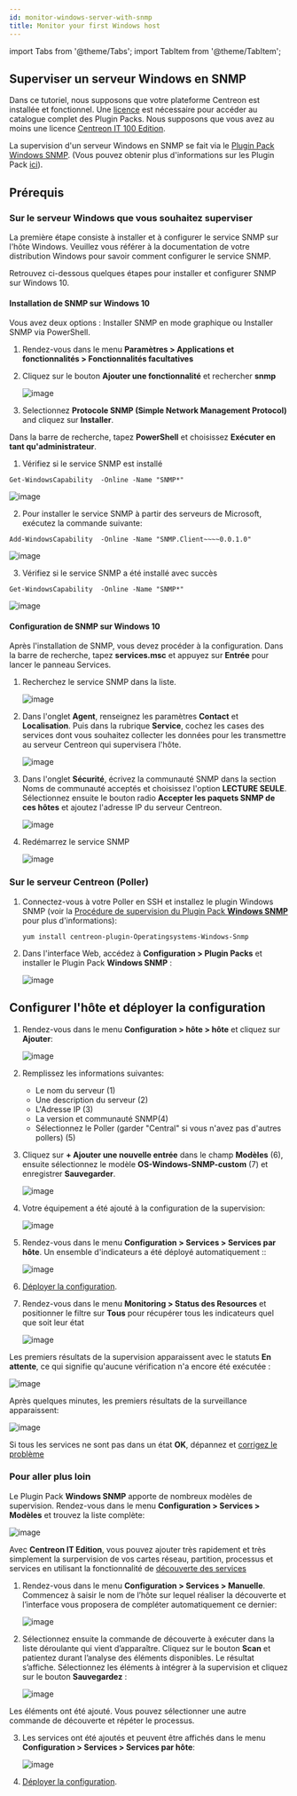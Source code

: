 ```yaml
---
id: monitor-windows-server-with-snmp
title: Monitor your first Windows host
---
```

import Tabs from '@theme/Tabs';
import TabItem from '@theme/TabItem';

## Superviser un serveur Windows en SNMP

Dans ce tutoriel, nous supposons que votre plateforme Centreon est installée et fonctionnel. Une [licence](../administration/licenses) est nécessaire pour accéder au catalogue complet des Plugin Packs. Nous supposons que vous avez au moins une licence [Centreon IT 100 Edition](IT100).

La supervision d'un serveur Windows en SNMP se fait via le [Plugin Pack Windows SNMP](../integrations/plugin-packs/procedures/operatingsystems-windows-snmp). (Vous pouvez obtenir plus d'informations sur les Plugin Pack [ici](../monitoring/pluginpacks)). 

## Prérequis

### Sur le serveur Windows que vous souhaitez superviser

La première étape consiste à installer et à configurer le service SNMP sur l'hôte Windows.
Veuillez vous référer à la documentation de votre distribution Windows pour savoir comment configurer le service SNMP.

Retrouvez ci-dessous quelques étapes pour installer et configurer SNMP sur Windows 10.

#### Installation de SNMP sur Windows 10

Vous avez deux options : Installer SNMP en mode graphique ou Installer SNMP via PowerShell.

<Tabs groupId="sync">
<TabItem value="En mode Graphique" label="En mode Graphique">

1. Rendez-vous dans le menu **Paramètres > Applications et fonctionnalités > Fonctionnalités facultatives**

2. Cliquez sur le bouton **Ajouter une fonctionnalité** et rechercher **snmp**

	![image](../assets/getting-started/prise_en_main_windows_snmp_4.png)

3. Selectionnez **Protocole SNMP (Simple Network Management Protocol)** and cliquez sur **Installer**.

</TabItem>
<TabItem value="Via PowerShell" label="Via PowerShell">

Dans la barre de recherche, tapez **PowerShell** et choisissez **Exécuter en tant qu'administrateur**.

1. Vérifiez si le service SNMP est installé

```shell
Get-WindowsCapability  -Online -Name "SNMP*"
```

   ![image](../assets/getting-started/prise_en_main_windows_snmp_1.png)

2. Pour installer le service SNMP à partir des serveurs de Microsoft, exécutez la commande suivante:

```shell
Add-WindowsCapability  -Online -Name "SNMP.Client~~~~0.0.1.0"
```

   ![image](../assets/getting-started/prise_en_main_windows_snmp_2.png)

3. Vérifiez si le service SNMP a été installé avec succès

```shell
Get-WindowsCapability  -Online -Name "SNMP*"
```

   ![image](../assets/getting-started/prise_en_main_windows_snmp_3.png)

</TabItem>
</Tabs>

#### Configuration de SNMP sur Windows 10

Après l'installation de SNMP, vous devez procéder à la configuration.
Dans la barre de recherche, tapez **services.msc** et appuyez sur **Entrée** pour lancer le panneau Services.

1. Recherchez le service SNMP dans la liste.

	![image](../assets/getting-started/prise_en_main_windows_snmp_55.png)

2. Dans l'onglet **Agent**, renseignez les paramètres **Contact** et **Localisation**. Puis dans la rubrique **Service**, cochez les cases des services dont vous souhaitez collecter les données pour les transmettre au serveur Centreon qui supervisera l'hôte.

	![image](../assets/getting-started/prise_en_main_windows_snmp_6.png)

3. Dans l'onglet **Sécurité**, écrivez la communauté SNMP dans la section Noms de communauté acceptés et choisissez l'option **LECTURE SEULE**.
Sélectionnez ensuite le bouton radio **Accepter les paquets SNMP de ces hôtes** et ajoutez l'adresse IP du serveur Centreon.

   ![image](../assets/getting-started/prise_en_main_windows_snmp_8.png)

4. Redémarrez le service SNMP

	![image](../assets/getting-started/prise_en_main_windows_snmp_5.png)

### Sur le serveur Centreon (Poller)

1. Connectez-vous à votre Poller en SSH et installez le plugin Windows SNMP (voir la [Procédure de supervision du Plugin Pack **Windows SNMP**](../integrations/plugin-packs/procedures/operatingsystems-windows-snmp) pour plus d'informations):

   ```shell
   yum install centreon-plugin-Operatingsystems-Windows-Snmp
   ```

2. Dans l'interface Web, accédez à **Configuration > Plugin Packs** et installer le Plugin Pack **Windows SNMP** :

   ![image](../assets/getting-started/prise_en_main_windows_snmp_10.gif)

## Configurer l'hôte et déployer la configuration

1. Rendez-vous dans le menu **Configuration > hôte > hôte** et cliquez sur **Ajouter**:

	![image](../assets/getting-started/prise_en_main_windows_snmp_11.png)

2. Remplissez les informations suivantes:

   * Le nom du serveur (1)
   * Une description du serveur (2)
   * L'Adresse IP (3)
   * La version et communauté SNMP(4)
   * Sélectionnez le Poller (garder "Central" si vous n'avez pas d'autres pollers) (5)

3. Cliquez sur **+ Ajouter une nouvelle entrée** dans le champ **Modèles** (6), ensuite sélectionnez le modèle **OS-Windows-SNMP-custom** (7) et enregistrer **Sauvegarder**.

   ![image](../assets/getting-started/prise_en_main_windows_snmp_12.png)

4. Votre équipement a été ajouté à la configuration de la supervision:

   ![image](../assets/getting-started/prise_en_main_windows_snmp_13.png)

5. Rendez-vous dans le menu **Configuration > Services > Services par hôte**. Un ensemble d'indicateurs a été déployé automatiquement ::

   ![image](../assets/getting-started/prise_en_main_windows_snmp_14.png)

6. [Déployer la configuration](first-supervision#deploying-a-configuration).

7. Rendez-vous dans le menu **Monitoring > Status des Resources** et positionner le filtre sur **Tous** pour récupérer tous les indicateurs quel que soit leur état

	![image](../assets/getting-started/prise_en_main_windows_snmp_1777.png)

Les premiers résultats de la supervision apparaissent avec le statuts **En attente**, ce qui signifie qu'aucune vérification n'a encore été exécutée :

   ![image](../assets/getting-started/prise_en_main_windows_snmp_15.png)

   Après quelques minutes, les premiers résultats de la surveillance apparaissent:

   ![image](../assets/getting-started/prise_en_main_windows_snmp_16.png)

   Si tous les services ne sont pas dans un état **OK**, dépannez et [corrigez le problème](../integrations/plugin-packs/tutorials/troubleshooting-plugins)

### Pour aller plus loin

Le Plugin Pack **Windows SNMP** apporte de nombreux modèles de supervision. Rendez-vous dans le menu  **Configuration > Services > Modèles** et trouvez la liste complète:

   ![image](../assets/getting-started/prise_en_main_windows_snmp_18.png)

Avec **Centreon IT Edition**, vous pouvez ajouter très rapidement et très simplement la surpervision de vos cartes réseau, partition, processus et services en utilisant la fonctionnalité de [découverte des services](../monitoring/discovery/services-discovery)

1. Rendez-vous dans le menu **Configuration > Services > Manuelle**. Commencez à saisir le nom de l’hôte sur lequel réaliser la découverte et l’interface vous proposera de compléter automatiquement ce dernier:

	![image](../assets/getting-started/prise_en_main_windows_snmp_19.png)

2. Sélectionnez ensuite la commande de découverte à exécuter dans la liste déroulante qui vient d’apparaître. Cliquez sur le bouton **Scan** et patientez durant l’analyse des éléments disponibles. Le résultat s’affiche. Sélectionnez les éléments à intégrer à la supervision et cliquez sur le bouton **Sauvegardez** :

	![image](../assets/getting-started/prise_en_main_windows_snmp_20.png)

Les éléments ont été ajouté. Vous pouvez sélectionner une autre commande de découverte et répéter le processus.

3. Les services ont été ajoutés et peuvent être affichés dans le menu **Configuration > Services > Services par hôte**:

	![image](../assets/getting-started/prise_en_main_windows_snmp_21.png)

 4. [Déployer la configuration](first-supervision#deploying-a-configuration).
	